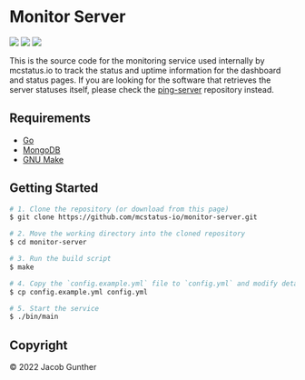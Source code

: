 # Monitor Server
![](https://img.shields.io/github/languages/code-size/mcstatus-io/monitor-server)
![](https://img.shields.io/github/issues/mcstatus-io/monitor-server)
![](https://img.shields.io/github/actions/workflow/status/mcstatus-io/monitor-server/go.yml)

This is the source code for the monitoring service used internally by mcstatus.io to track the status and uptime information for the dashboard and status pages. If you are looking for the software that retrieves the server statuses itself, please check the [ping-server](https://github.com/mcstatus-io/ping-server) repository instead.

## Requirements

- [Go](https://go.dev/)
- [MongoDB](https://www.mongodb.com/)
- [GNU Make](https://www.gnu.org/software/make/)

## Getting Started

```bash
# 1. Clone the repository (or download from this page)
$ git clone https://github.com/mcstatus-io/monitor-server.git

# 2. Move the working directory into the cloned repository
$ cd monitor-server

# 3. Run the build script
$ make

# 4. Copy the `config.example.yml` file to `config.yml` and modify details as needed
$ cp config.example.yml config.yml

# 5. Start the service
$ ./bin/main
```

## Copyright
&copy; 2022 Jacob Gunther